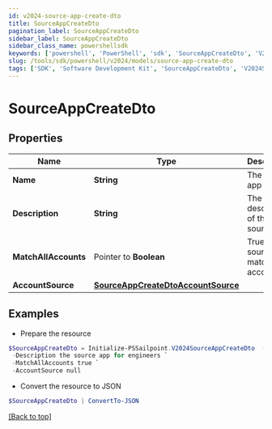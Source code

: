 ```yaml
---
id: v2024-source-app-create-dto
title: SourceAppCreateDto
pagination_label: SourceAppCreateDto
sidebar_label: SourceAppCreateDto
sidebar_class_name: powershellsdk
keywords: ['powershell', 'PowerShell', 'sdk', 'SourceAppCreateDto', 'V2024SourceAppCreateDto'] 
slug: /tools/sdk/powershell/v2024/models/source-app-create-dto
tags: ['SDK', 'Software Development Kit', 'SourceAppCreateDto', 'V2024SourceAppCreateDto']
---
```



# SourceAppCreateDto

## Properties

Name | Type | Description | Notes
------------ | ------------- | ------------- | -------------
**Name** |  **String** | The source app name | [required]
**Description** |  **String** | The description of the source app | [required]
**MatchAllAccounts** |  Pointer to **Boolean** | True if the source app match all accounts | [optional] [default to $false]
**AccountSource** |  [**SourceAppCreateDtoAccountSource**](source-app-create-dto-account-source) |  | [required]

## Examples

- Prepare the resource
```powershell
$SourceAppCreateDto = Initialize-PSSailpoint.V2024SourceAppCreateDto  -Name my app `
 -Description the source app for engineers `
 -MatchAllAccounts true `
 -AccountSource null
```

- Convert the resource to JSON
```powershell
$SourceAppCreateDto | ConvertTo-JSON
```


[[Back to top]](#) 

